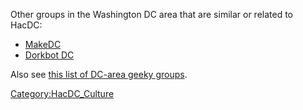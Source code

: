 Other groups in the Washington DC area that are similar or related to
HacDC:

-   [MakeDC](http://www.makedc.org)
-   [Dorkbot DC](http://dorkbot.org/dorkbotdc/)

Also see [this list of DC-area geeky
groups](http://barcamp.org/w/page/402344/DC%20Area%20Geeky%20Groups).

[Category:HacDC_Culture](Category:HacDC_Culture)
